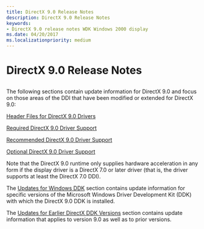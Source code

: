 ```yaml
---
title: DirectX 9.0 Release Notes
description: DirectX 9.0 Release Notes
keywords:
- DirectX 9.0 release notes WDK Windows 2000 display
ms.date: 04/20/2017
ms.localizationpriority: medium
---
```


# DirectX 9.0 Release Notes


## <span id="ddk_directx_9_0_release_notes_gg"></span><span id="DDK_DIRECTX_9_0_RELEASE_NOTES_GG"></span>


The following sections contain update information for DirectX 9.0 and focus on those areas of the DDI that have been modified or extended for DirectX 9.0:

[Header Files for DirectX 9.0 Drivers](header-files-for-directx-9-0-drivers.md)

[Required DirectX 9.0 Driver Support](required-directx-9-0-driver-support.md)

[Recommended DirectX 9.0 Driver Support](recommended-directx-9-0-driver-support.md)

[Optional DirectX 9.0 Driver Support](optional-directx-9-0-driver-support.md)

Note that the DirectX 9.0 runtime only supplies hardware acceleration in any form if the display driver is a DirectX 7.0 or later driver (that is, the driver supports at least the DirectX 7.0 DDI).

The [Updates for Windows DDK](updates-for-windows-ddk.md) section contains update information for specific versions of the Microsoft Windows Driver Development Kit (DDK) with which the DirectX 9.0 DDK is installed.

The [Updates for Earlier DirectX DDK Versions](updates-for-earlier-directx-ddk-versions.md) section contains update information that applies to version 9.0 as well as to prior versions.

 

 





